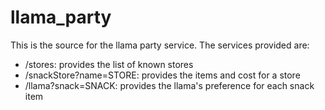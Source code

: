 # llama_party

This is the source for the llama party service. The services provided are:
- /stores: provides the list of known stores
- /snackStore?name=STORE: provides the items and cost for a store
- /llama?snack=SNACK: provides the llama's preference for each snack item

